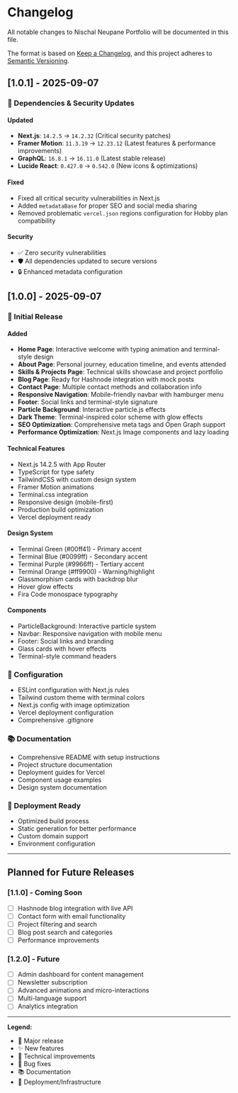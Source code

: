 # Changelog

All notable changes to Nischal Neupane Portfolio will be documented in this file.

The format is based on [Keep a Changelog](https://keepachangelog.com/en/1.0.0/),
and this project adheres to [Semantic Versioning](https://semver.org/spec/v2.0.0.html).

## [1.0.1] - 2025-09-07

### 🔧 Dependencies & Security Updates

#### Updated
- **Next.js**: `14.2.5` → `14.2.32` (Critical security patches)
- **Framer Motion**: `11.3.19` → `12.23.12` (Latest features & performance improvements)
- **GraphQL**: `16.8.1` → `16.11.0` (Latest stable release)
- **Lucide React**: `0.427.0` → `0.542.0` (New icons & optimizations)

#### Fixed
- Fixed all critical security vulnerabilities in Next.js
- Added `metadataBase` for proper SEO and social media sharing
- Removed problematic `vercel.json` regions configuration for Hobby plan compatibility

#### Security
- ✅ Zero security vulnerabilities
- 🛡️ All dependencies updated to secure versions
- 🔒 Enhanced metadata configuration

## [1.0.0] - 2025-09-07

### 🎉 Initial Release

#### Added
- **Home Page**: Interactive welcome with typing animation and terminal-style design
- **About Page**: Personal journey, education timeline, and events attended
- **Skills & Projects Page**: Technical skills showcase and project portfolio
- **Blog Page**: Ready for Hashnode integration with mock posts
- **Contact Page**: Multiple contact methods and collaboration info
- **Responsive Navigation**: Mobile-friendly navbar with hamburger menu
- **Footer**: Social links and terminal-style signature
- **Particle Background**: Interactive particle.js effects
- **Dark Theme**: Terminal-inspired color scheme with glow effects
- **SEO Optimization**: Comprehensive meta tags and Open Graph support
- **Performance Optimization**: Next.js Image components and lazy loading

#### Technical Features
- Next.js 14.2.5 with App Router
- TypeScript for type safety
- TailwindCSS with custom design system
- Framer Motion animations
- Terminal.css integration
- Responsive design (mobile-first)
- Production build optimization
- Vercel deployment ready

#### Design System
- Terminal Green (#00ff41) - Primary accent
- Terminal Blue (#0099ff) - Secondary accent
- Terminal Purple (#9966ff) - Tertiary accent
- Terminal Orange (#ff9900) - Warning/highlight
- Glassmorphism cards with backdrop blur
- Hover glow effects
- Fira Code monospace typography

#### Components
- ParticleBackground: Interactive particle system
- Navbar: Responsive navigation with mobile menu
- Footer: Social links and branding
- Glass cards with hover effects
- Terminal-style command headers

### 🔧 Configuration
- ESLint configuration with Next.js rules
- Tailwind custom theme with terminal colors
- Next.js config with image optimization
- Vercel deployment configuration
- Comprehensive .gitignore

### 📚 Documentation
- Comprehensive README with setup instructions
- Project structure documentation
- Deployment guides for Vercel
- Component usage examples
- Design system documentation

### 🚀 Deployment Ready
- Optimized build process
- Static generation for better performance
- Custom domain support
- Environment configuration

---

## Planned for Future Releases

### [1.1.0] - Coming Soon
- [ ] Hashnode blog integration with live API
- [ ] Contact form with email functionality
- [ ] Project filtering and search
- [ ] Blog post search and categories
- [ ] Performance improvements

### [1.2.0] - Future
- [ ] Admin dashboard for content management
- [ ] Newsletter subscription
- [ ] Advanced animations and micro-interactions
- [ ] Multi-language support
- [ ] Analytics integration

---

**Legend:**
- 🎉 Major release
- ✨ New features
- 🔧 Technical improvements
- 🐛 Bug fixes
- 📚 Documentation
- 🚀 Deployment/Infrastructure

